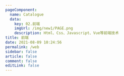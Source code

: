 ```yaml
---
pageComponent: 
  name: Catalogue
  data: 
    key: 02.前端
    imgUrl: /img/new1/PAGE.png
    description: Html、Css、Javascript、Vue等前端技术
title: 前端
date: 2021-08-09 10:24:56
permalink: /web
sidebar: false
article: false
comment: false
editLink: false
---
```

